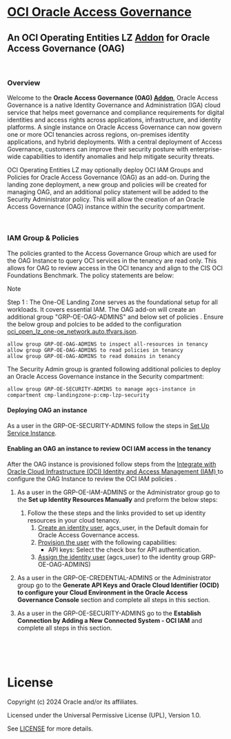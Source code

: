 
# **[OCI Oracle Access Governance](#)**
## **An OCI Operating Entities LZ [Addon](#) for Oracle Access Governance (OAG)**

&nbsp; 

### Overview
Welcome to the **Oracle Access Governance (OAG) [Addon](#)**, Oracle Access Governance is a native Identity Governance and Administration (IGA) cloud service that helps meet governance and compliance requirements for digital identities and access rights across applications, infrastructure, and identity platforms. A single instance on Oracle Access Governance can now govern one or more OCI tenancies across regions, on-premises identity applications, and hybrid deployments. With a central deployment of Access Governance, customers can improve their security posture with enterprise-wide capabilities to identify anomalies and help mitigate security threats.

OCI Operating Entities LZ may optionally deploy OCI IAM Groups and Policies for Oracle Access Governance (OAG) as an add-on. During the landing zone deployment, a new group and policies will be created for managing OAG, and an additional policy statement will be added to the Security Administrator policy. This will allow the creation of an Oracle Access Governance (OAG) instance within the security compartment.

&nbsp; 

### IAM Group & Policies

The policies granted to the Access Governance Group which are used for the OAG Instance to query OCI services in the tenancy are read only.  This allows for OAG to review access in the OCI tenancy and align to the CIS OCI Foundations Benchmark.  The policy statements are below:

> [!NOTE]
> Step 1 : The One-OE Landing Zone serves as the foundational setup for all workloads. It covers essential IAM. The OAG add-on will create an additional group "GRP-OE-OAG-ADMINS" and below set of policies . Ensure the below group and polcies to be added to the configuration [oci_open_lz_one-oe_network.auto.tfvars.json](/blueprints/one-oe/runtime/one-stack/oci_open_lz_one-oe_iam.auto.tfvars.json).

```
allow group GRP-OE-OAG-ADMINS to inspect all-resources in tenancy
allow group GRP-OE-OAG-ADMINS to read policies in tenancy
allow group GRP-OE-OAG-ADMINS to read domains in tenancy
```

The Security Admin group is granted following additional policies to deploy an Oracle Access Governance instance in the Security compartment: 

```
allow group GRP-OE-SECURITY-ADMINS to manage agcs-instance in compartment cmp-landingzone-p:cmp-lzp-security
```

#### Deploying OAG an instance 
As a user in the GRP-OE-SECURITY-ADMINS follow the steps in [Set Up Service Instance](https://docs.oracle.com/en/cloud/paas/access-governance/cagsi/).

#### Enabling an OAG an instance to review OCI IAM access in the tenancy
After the OAG instance is provisioned follow steps from the [Integrate with Oracle Cloud Infrastructure (OCI) Identity and Access Management (IAM) ](https://docs.oracle.com/en/cloud/paas/access-governance/tjrtj/index.html#GUID-29D81CB5-08BB-45CB-8911-416F6FFDB0C9) to configure the OAG Instance to review the OCI IAM policies .  

1. As a user in the GRP-OE-IAM-ADMINS or the Administrator group go to the **Set up Identity Resources Manually** and preform the below steps:
    1. Follow the these steps and the links provided to set up identity resources in your cloud tenancy.
        1. [Create an identity user](https://docs.oracle.com/en-us/iaas/Content/Identity/Tasks/managingusers.htm#three), agcs_user, in the Default domain for Oracle Access Governance access.
        1. [Provision the user](https://docs.oracle.com/en-us/iaas/Content/Identity/access/managing-user-credentials.htm) with the following capabilities:
            - API keys: Select the check box for API authentication.
        1. [Assign the identity user](https://docs.oracle.com/en-us/iaas/Content/Identity/Tasks/managinggroups.htm#three) (agcs_user) to the identity group GRP-OE-OAG-ADMINS) 
1. As a user in the GRP-OE-CREDENTIAL-ADMINS or the Administrator group go to the **Generate API Keys and Oracle Cloud Identifier (OCID) to configure your Cloud Environment in the Oracle Access Governance Console** section and complete all steps in this section.

1. As a user in the GRP-OE-SECURITY-ADMINS go to the **Establish Connection by Adding a New Connected System - OCI IAM** and complete all steps in this section.





&nbsp; 



&nbsp; 

# License

Copyright (c) 2024 Oracle and/or its affiliates.

Licensed under the Universal Permissive License (UPL), Version 1.0.

See [LICENSE](LICENSE) for more details.
